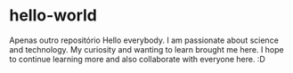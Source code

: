 # hello-world
Apenas outro repositório
Hello everybody. I am passionate about science and technology. My curiosity and wanting to learn brought me here.
I hope to continue learning more and also collaborate with everyone here. :D
